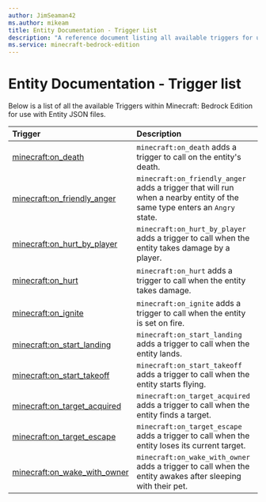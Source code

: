 ```yaml
---
author: JimSeaman42
ms.author: mikeam
title: Entity Documentation - Trigger List
description: "A reference document listing all available triggers for use with Entity JSON files"
ms.service: minecraft-bedrock-edition
---
```


# Entity Documentation - Trigger list

Below is a list of all the available Triggers within Minecraft: Bedrock Edition for use with Entity JSON files.

|Trigger |Description|
|:------|:----------|
|[minecraft:on_death](EntityTriggers/minecraftTrigger_on_death.md) |`minecraft:on_death` adds a trigger to call on the entity's death. |
|[minecraft:on_friendly_anger](EntityTriggers/minecraftTrigger_on_friendly_anger.md) |`minecraft:on_friendly_anger` adds a trigger that will run when a nearby entity of the same type enters an `Angry` state. |
|[minecraft:on_hurt_by_player](EntityTriggers/minecraftTrigger_on_hurt_by_player.md) |`minecraft:on_hurt_by_player` adds a trigger to call when the entity takes damage by a player.|
|[minecraft:on_hurt](EntityTriggers/minecraftTrigger_on_hurt.md) |`minecraft:on_hurt` adds a trigger to call when the entity takes damage.|
|[minecraft:on_ignite](EntityTriggers/minecraftTrigger_on_ignite.md) |`minecraft:on_ignite` adds a trigger to call when the entity is set on fire. |
|[minecraft:on_start_landing](EntityTriggers/minecraftTrigger_on_start_landing.md) |`minecraft:on_start_landing` adds a trigger to call when the entity lands.|
|[minecraft:on_start_takeoff](EntityTriggers/minecraftTrigger_on_start_takeoff.md) |`minecraft:on_start_takeoff` adds a trigger to call when the entity starts flying.|
|[minecraft:on_target_acquired](EntityTriggers/minecraftTrigger_on_target_acquired.md) |`minecraft:on_target_acquired` adds a trigger to call when the entity finds a target.|
|[minecraft:on_target_escape](EntityTriggers/minecraftTrigger_on_target_escape.md)|`minecraft:on_target_escape` adds a trigger to call when the entity loses its current target. |
|[minecraft:on_wake_with_owner](EntityTriggers/minecraftTrigger_on_wake_with_owner.md)|`minecraft:on_wake_with_owner` adds a trigger to call when the entity awakes after sleeping with their pet. |
